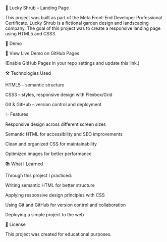 🌿 Lucky Shrub – Landing Page

This project was built as part of the Meta Front-End Developer Professional Certificate.
Lucky Shrub is a fictional garden design and landscaping company. The goal of this project was to create a responsive landing page using HTML5 and CSS3.

📸 Demo

🔗 View Live Demo on GitHub Pages

(Enable GitHub Pages in your repo settings and update this link.)

🛠️ Technologies Used

HTML5 – semantic structure

CSS3 – styles, responsive design with Flexbox/Grid

Git & GitHub – version control and deployment

✨ Features

Responsive design across different screen sizes

Semantic HTML for accessibility and SEO improvements

Clean and organized CSS for maintainability

Optimized images for better performance

📚 What I Learned

Through this project I practiced:

Writing semantic HTML for better structure

Applying responsive design principles with CSS

Using Git and GitHub for version control and collaboration

Deploying a simple project to the web

📄 License

This project was created for educational purposes.
